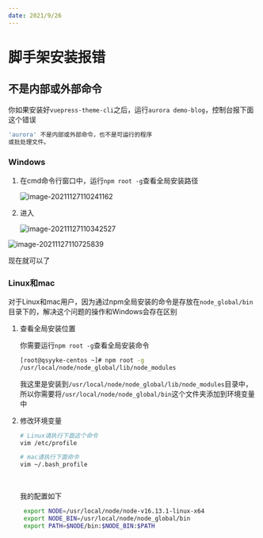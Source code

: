 ```yaml
---
date: 2021/9/26
---
```


# 脚手架安装报错

## **不是内部或外部命令**

你如果安装好`vuepress-theme-cli`之后，运行`aurora demo-blog`，控制台报下面这个错误

```sh
'aurora' 不是内部或外部命令，也不是可运行的程序
或批处理文件。
```



### Windows



1. 在cmd命令行窗口中，运行`npm root -g`查看全局安装路径

   ![image-20211127110241162](https://ooszy.cco.vin/img/blog-note/image-20211127110241162.png?x-oss-process=style/pictureProcess1)

2. 进入

   ![image-20211127110342527](https://ooszy.cco.vin/img/blog-note/image-20211127110342527.png?x-oss-process=style/pictureProcess1)

![image-20211127110725839](https://ooszy.cco.vin/img/blog-note/image-20211127110725839.png?x-oss-process=style/pictureProcess1)



现在就可以了





### Linux和mac

对于Linux和mac用户，因为通过npm全局安装的命令是存放在`node_global/bin`目录下的，解决这个问题的操作和Windows会存在区别

1. 查看全局安装位置

   你需要运行`npm root -g`查看全局安装命令

   ```sh
   [root@qsyyke-centos ~]# npm root -g
   /usr/local/node/node_global/lib/node_modules
   ```

   我这里是安装到`/usr/local/node/node_global/lib/node_modules`目录中，所以你需要将`/usr/local/node/node_global/bin`这个文件夹添加到环境变量中

2. 修改环境变量

   ```sh
   # Linux请执行下面这个命令
   vim /etc/profile
   
   # mac请执行下面命令
   vim ~/.bash_profile
   ```
   
   ​     
   
   我的配置如下
   
   ```sh
    export NODE=/usr/local/node/node-v16.13.1-linux-x64
    export NODE_BIN=/usr/local/node/node_global/bin
    export PATH=$NODE/bin:$NODE_BIN:$PATH
   ```
   
   
